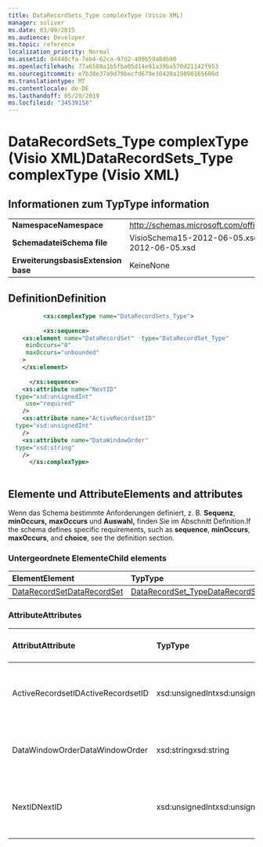 ```yaml
---
title: DataRecordSets_Type complexType (Visio XML)
manager: soliver
ms.date: 03/09/2015
ms.audience: Developer
ms.topic: reference
localization_priority: Normal
ms.assetid: 04448cfa-7eb4-62ca-97d2-409b59a8db90
ms.openlocfilehash: 77a6588a1b5fba05d14e91a39ba570d21142f953
ms.sourcegitcommit: e7b38e37a9d79becfd679e10420a19890165606d
ms.translationtype: MT
ms.contentlocale: de-DE
ms.lasthandoff: 05/29/2019
ms.locfileid: "34539158"
---
```

# <a name="datarecordsets_type-complextype-visio-xml"></a><span data-ttu-id="48771-102">DataRecordSets_Type complexType (Visio XML)</span><span class="sxs-lookup"><span data-stu-id="48771-102">DataRecordSets_Type complexType (Visio XML)</span></span>

## <a name="type-information"></a><span data-ttu-id="48771-103">Informationen zum Typ</span><span class="sxs-lookup"><span data-stu-id="48771-103">Type information</span></span>

|||
|:-----|:-----|
|<span data-ttu-id="48771-104">**Namespace**</span><span class="sxs-lookup"><span data-stu-id="48771-104">**Namespace**</span></span> <br/> |http://schemas.microsoft.com/office/visio/2011/1/core  <br/> |
|<span data-ttu-id="48771-105">**Schemadatei**</span><span class="sxs-lookup"><span data-stu-id="48771-105">**Schema file**</span></span> <br/> |<span data-ttu-id="48771-106">VisioSchema15-2012-06-05.xsd</span><span class="sxs-lookup"><span data-stu-id="48771-106">VisioSchema15-2012-06-05.xsd</span></span>  <br/> |
|<span data-ttu-id="48771-107">**Erweiterungsbasis**</span><span class="sxs-lookup"><span data-stu-id="48771-107">**Extension base**</span></span> <br/> |<span data-ttu-id="48771-108">Keine</span><span class="sxs-lookup"><span data-stu-id="48771-108">None</span></span>  <br/> |
   
## <a name="definition"></a><span data-ttu-id="48771-109">Definition</span><span class="sxs-lookup"><span data-stu-id="48771-109">Definition</span></span>

```XML
          <xs:complexType name="DataRecordSets_Type">
          
          <xs:sequence>
    <xs:element name="DataRecordSet"  type="DataRecordSet_Type"
     minOccurs="0"
     maxOccurs="unbounded"
    >
    </xs:element>
    
      </xs:sequence>
    <xs:attribute name="NextID"
  type="xsd:unsignedInt"
     use="required"
    />
    <xs:attribute name="ActiveRecordsetID"
  type="xsd:unsignedInt"
    />
    <xs:attribute name="DataWindowOrder"
  type="xsd:string"
    />
      </xs:complexType>
      
```

## <a name="elements-and-attributes"></a><span data-ttu-id="48771-110">Elemente und Attribute</span><span class="sxs-lookup"><span data-stu-id="48771-110">Elements and attributes</span></span>

<span data-ttu-id="48771-111">Wenn das Schema bestimmte Anforderungen definiert, z. B. **Sequenz**, **minOccurs,** **maxOccurs** und **Auswahl,** finden Sie im Abschnitt Definition.</span><span class="sxs-lookup"><span data-stu-id="48771-111">If the schema defines specific requirements, such as **sequence**, **minOccurs**, **maxOccurs**, and **choice**, see the definition section.</span></span> 
  
### <a name="child-elements"></a><span data-ttu-id="48771-112">Untergeordnete Elemente</span><span class="sxs-lookup"><span data-stu-id="48771-112">Child elements</span></span>

|<span data-ttu-id="48771-113">**Element**</span><span class="sxs-lookup"><span data-stu-id="48771-113">**Element**</span></span>|<span data-ttu-id="48771-114">**Typ**</span><span class="sxs-lookup"><span data-stu-id="48771-114">**Type**</span></span>|<span data-ttu-id="48771-115">**Beschreibung**</span><span class="sxs-lookup"><span data-stu-id="48771-115">**Description**</span></span>|
|:-----|:-----|:-----|
|[<span data-ttu-id="48771-116">DataRecordSet</span><span class="sxs-lookup"><span data-stu-id="48771-116">DataRecordSet</span></span>](datarecordset-element-datarecordsets_type-complextypevisio-xml.md) <br/> |[<span data-ttu-id="48771-117">DataRecordSet_Type</span><span class="sxs-lookup"><span data-stu-id="48771-117">DataRecordSet_Type</span></span>](datarecordset_type-complextypevisio-xml.md) <br/> ||
   
### <a name="attributes"></a><span data-ttu-id="48771-118">Attribute</span><span class="sxs-lookup"><span data-stu-id="48771-118">Attributes</span></span>

|<span data-ttu-id="48771-119">**Attribut**</span><span class="sxs-lookup"><span data-stu-id="48771-119">**Attribute**</span></span>|<span data-ttu-id="48771-120">**Typ**</span><span class="sxs-lookup"><span data-stu-id="48771-120">**Type**</span></span>|<span data-ttu-id="48771-121">**Erforderlich**</span><span class="sxs-lookup"><span data-stu-id="48771-121">**Required**</span></span>|<span data-ttu-id="48771-122">**Beschreibung**</span><span class="sxs-lookup"><span data-stu-id="48771-122">**Description**</span></span>|<span data-ttu-id="48771-123">**Mögliche Werte**</span><span class="sxs-lookup"><span data-stu-id="48771-123">**Possible values**</span></span>|
|:-----|:-----|:-----|:-----|:-----|
|<span data-ttu-id="48771-124">ActiveRecordsetID</span><span class="sxs-lookup"><span data-stu-id="48771-124">ActiveRecordsetID</span></span>  <br/> |<span data-ttu-id="48771-125">xsd:unsignedInt</span><span class="sxs-lookup"><span data-stu-id="48771-125">xsd:unsignedInt</span></span>  <br/> |<span data-ttu-id="48771-126">Optional</span><span class="sxs-lookup"><span data-stu-id="48771-126">optional</span></span>  <br/> ||<span data-ttu-id="48771-127">Werte des xsd:unsignedInt-Typs.</span><span class="sxs-lookup"><span data-stu-id="48771-127">Values of the xsd:unsignedInt type.</span></span>  <br/> |
|<span data-ttu-id="48771-128">DataWindowOrder</span><span class="sxs-lookup"><span data-stu-id="48771-128">DataWindowOrder</span></span>  <br/> |<span data-ttu-id="48771-129">xsd:string</span><span class="sxs-lookup"><span data-stu-id="48771-129">xsd:string</span></span>  <br/> |<span data-ttu-id="48771-130">Optional</span><span class="sxs-lookup"><span data-stu-id="48771-130">optional</span></span>  <br/> ||<span data-ttu-id="48771-131">Werte des xsd:string-Typs.</span><span class="sxs-lookup"><span data-stu-id="48771-131">Values of the xsd:string type.</span></span>  <br/> |
|<span data-ttu-id="48771-132">NextID</span><span class="sxs-lookup"><span data-stu-id="48771-132">NextID</span></span>  <br/> |<span data-ttu-id="48771-133">xsd:unsignedInt</span><span class="sxs-lookup"><span data-stu-id="48771-133">xsd:unsignedInt</span></span>  <br/> |<span data-ttu-id="48771-134">erforderlich</span><span class="sxs-lookup"><span data-stu-id="48771-134">required</span></span>  <br/> ||<span data-ttu-id="48771-135">Werte des xsd:unsignedInt-Typs.</span><span class="sxs-lookup"><span data-stu-id="48771-135">Values of the xsd:unsignedInt type.</span></span>  <br/> |
   

